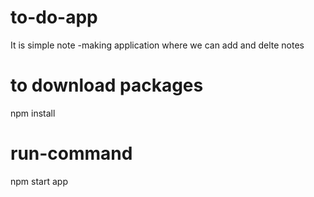 # to-do-app
It is simple note -making application where we can add and delte notes

# to download packages
npm install

# run-command 
npm start app
